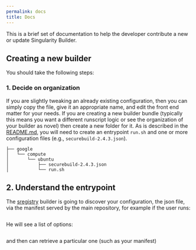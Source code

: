```yaml
---
permalink: docs
title: Docs
---
```


This is a brief set of documentation to help the developer contribute a new
or update Singularity Builder. 

## Creating a new builder
You should take the following steps:

### 1. Decide on organization
If you are slightly tweaking an already existing configuration, then you can
simply copy the file, give it an appropriate name, and edit the front end
matter for your needs. If you are creating a new builder bundle (typically this
means you want a different runscript logic or see the organization of your
builder as novel) then create a new folder for it.  As is described in the
[README.md](../README.md), you will need to create an entrypoint `run.sh` and
one or more configuration files (e.g., `securebuild-2.4.3.json`).

```
├── google
│   └── compute
│       └── ubuntu
│           ├── securebuild-2.4.3.json
│           └── run.sh
```

## 2. Understand the entrypoint
The [sregistry](https://singularityhub.github.io/sregistry-cli/client-google-compute) builder
is going to discover your configuration, the json file, via the manifest served by
the main repository, for example if the user runs:

```
```

He will see a list of options:

```
```

and then can retrieve a particular one (such as your manifest)

```
```
